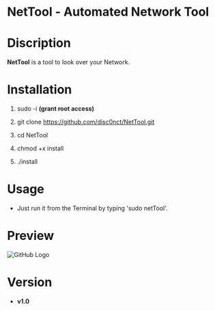 # NetTool - Automated Network Tool

# Discription

**NetTool** is a tool to look over your Network.

# Installation 
 
1. sudo -i **(grant root access)**

1. git clone https://github.com/disc0nct/NetTool.git
 
1. cd NetTool
 
1. chmod +x install

1. ./install
 
# Usage

- Just run it from the Terminal by typing 'sudo netTool'.

# Preview 

![GitHub Logo](https://i.imgur.com/mnKaRYH.png)

# Version 
* **v1.0**
